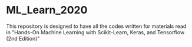 # ML_Learn_2020
This repository is designed to have all the codes written for materials read in "Hands-On Machine Learning with Scikit-Learn, Keras, and Tensorflow (2nd Edition)"
